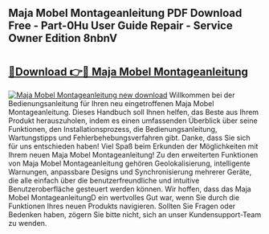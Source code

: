## Maja Mobel Montageanleitung PDF Download Free - Part-0Hu User Guide Repair - Service Owner Edition 8nbnV

# <h2><a href="http://df7k0wf.blite.top/?on=Maja+Mobel+Montageanleitung">🔗Download 👉🔴 Maja Mobel Montageanleitung</a></h2>

[![Maja Mobel Montageanleitung new download](https://i.imgur.com/lujVjoI.png)](http://df7k0wf.blite.top/?on=Maja+Mobel+Montageanleitung)
Willkommen bei der Bedienungsanleitung für Ihren neu eingetroffenen Maja Mobel Montageanleitung. Dieses Handbuch soll Ihnen helfen, das Beste aus Ihrem Produkt herauszuholen, indem es einen umfassenden Überblick über seine Funktionen, den Installationsprozess, die Bedienungsanleitung, Wartungstipps und Fehlerbehebungsverfahren gibt. Danke, dass Sie sich für uns entschieden haben! Viel Spaß beim Erkunden der Möglichkeiten mit Ihrem neuen Maja Mobel Montageanleitung! Zu den erweiterten Funktionen von Maja Mobel Montageanleitung gehören Geolokalisierung, intelligente Warnungen, anpassbare Designs und Synchronisierung mehrerer Geräte, die alle einfach über die benutzerfreundliche und intuitive Benutzeroberfläche gesteuert werden können. Wir hoffen, dass das Maja Mobel MontageanleitungD ein wertvolles Gut war, wenn Sie durch die Funktionen Ihres neuen Produkts navigieren. Sollten Sie Fragen oder Bedenken haben, zögern Sie bitte nicht, sich an unser Kundensupport-Team zu wenden.
